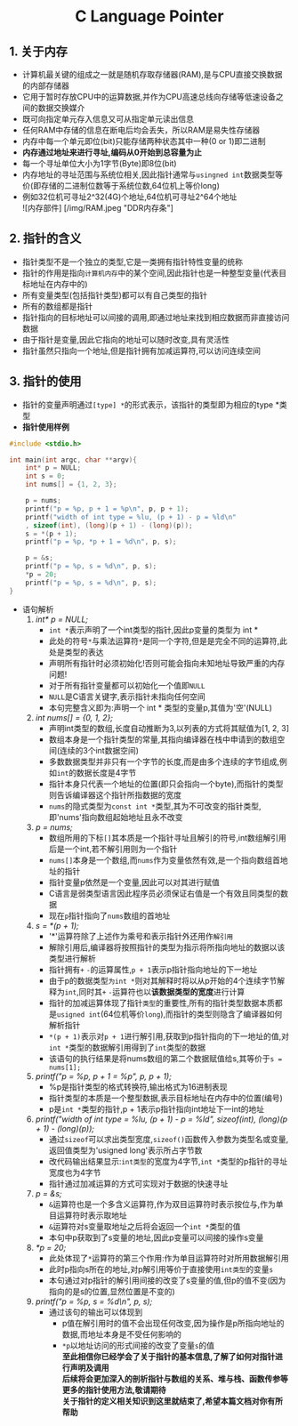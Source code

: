 <div align="center">

# **C Language Pointer**</div>

## 1. **关于内存**
* 计算机最关键的组成之一就是随机存取存储器(RAM),是与CPU直接交换数据的内部存储器<br>
* 它用于暂时存放CPU中的运算数据,并作为CPU高速总线向存储等低速设备之间的数据交换媒介<br>
* 既可向指定单元存入信息又可从指定单元读出信息<br>
* 任何RAM中存储的信息在断电后均会丢失，所以RAM是易失性存储器<br>
* 内存中每一个单元即位(bit)只能存储两种状态其中一种(0 or 1)即二进制<br>
* **内存通过地址来进行寻址,编码从0开始到总容量为止**<br>
* 每一个寻址单位大小为1字节(Byte)即8位(bit)<br>
* 内存地址的寻址范围与系统位相关,因此指针通常与`usingned int`数据类型等价(即存储的二进制位数等于系统位数,64位机上等价long)<br>
* 例如32位机可寻址2^32(4G)个地址,64位机可寻址2^64个地址<br>
![内存部件] [/img/RAM.jpeg "DDR内存条"]
## 2. **指针的含义**
* 指针类型不是一个独立的类型,它是一类拥有指针特性变量的统称<br>
* 指针的作用是指向`计算机内存`中的某个空间,因此指针也是一种整型变量(代表目标地址在内存中的)<br>
* 所有变量类型(包括指针类型)都可以有自己类型的指针<br>
* 所有的数组都是指针<br>
* 指针指向的目标地址可以间接的调用,即通过地址来找到相应数据而非直接访问数据<br>
* 由于指针是变量,因此它指向的地址可以随时改变,具有灵活性<br>
* 指针虽然只指向一个地址,但是指针拥有加减运算符,可以访问连续空间<br>
## 3. **指针的使用**
* 指针的变量声明通过`[type] *`的形式表示，该指针的类型即为相应的type *类型<br>
* **指针使用样例**<br>
```C
#include <stdio.h>

int main(int argc, char **argv){
    int* p = NULL;
    int s = 0;
    int nums[] = {1, 2, 3};

    p = nums;
    printf("p = %p, p + 1 = %p\n", p, p + 1);
    printf("width of int type = %lu, (p + 1) - p = %ld\n"
    , sizeof(int), (long)(p + 1) - (long)(p));
    s = *(p + 1);
    printf("p = %p, *p + 1 = %d\n", p, s);

    p = &s;
    printf("p = %p, s = %d\n", p, s);
    *p = 20;
    printf("p = %p, s = %d\n", p, s);
}
```
* 语句解析<br>
    1. _int* p = NULL;_<br>
        * `int *`表示声明了一个int类型的指针,因此p变量的类型为 int *<br>
        * 此处的符号`*`与乘法运算符`*`是同一个字符,但是是完全不同的运算符,此处是类型的表达<br>
        * 声明所有指针时必须初始化!否则可能会指向未知地址导致严重的内存问题!<br>
        * 对于所有指针变量都可以初始化一个值即`NULL`<br>
        * `NULL`是C语言关键字,表示指针未指向任何空间<br>
        * 本句完整含义即为:声明一个 int * 类型的变量p,其值为'空'(NULL)<br>
    2. _int nums[] = {0, 1, 2};_<br>
        * 声明int类型的数组,长度自动推断为3,以列表的方式将其赋值为\[1, 2, 3\]<br>
        * 数组本身是一个指针类型的常量,其指向编译器在栈中申请到的数组空间(连续的3个int数据空间)<br>
        * 多数数据类型并非只有一个字节的长度,而是由多个连续的字节组成,例如`int`的数据长度是4字节<br>
        * 指针本身只代表一个地址的位置(即只会指向一个byte),而指针的类型则告诉编译器这个指针所指数据的宽度<br>
        * `nums`的隐式类型为`const int *`类型,其为不可改变的指针类型,即'nums'指向数组起始地址且永不改变<br>
    3. _p = nums;_<br>
        * 数组所用的下标`[]`其本质是一个指针寻址且解引的符号,int数组解引用后是一个int,若不解引用则为一个指针<br>
        * `nums[]`本身是一个数组,而`nums`作为变量依然有效,是一个指向数组首地址的指针<br>
        * 指针变量p依然是一个变量,因此可以对其进行赋值<br>
        * C语言是弱类型语言因此程序员必须保证右值是一个有效且同类型的数据<br>
        * 现在`p`指针指向了`nums`数组的首地址<br>
    4. _s = *(p + 1);_<br>
        * '*'运算符除了上述作为乘号和表示指针外还用作`解引用`<br>
        * 解除引用后,编译器将按照指针的类型为指示将所指向地址的数据以该类型进行解析<br>
        * 指针拥有`+` `-`的运算属性,`p + 1`表示p指针指向地址的下一地址<br>
        * 由于p的数据类型`为int *`则对其解释时将以从p开始的4个连续字节解释为`int`,同时其`+` `-`运算符也以**该数据类型的宽度**进行计算<br>
        * 指针的加减运算体现了指针`类型`的重要性,所有的指针类型数据本质都是`usigned int`(64位机等价`long`),而指针的类型则隐含了编译器如何解析指针<br>
        * `*(p + 1)`表示对`p + 1`进行解引用,获取到p指针指向的下一地址的值,对`int *`类型的数据解引用得到了`int`类型的数据<br>
        * 该语句的执行结果是将nums数组的第二个数据赋值给s,其等价于`s = nums[1];`<br>
    5. _printf("p = %p, p + 1 = %p", p, p + 1);_<br>
        * %p是指针类型的格式转换符,输出格式为16进制表现<br>
        * 指针类型的本质是一个整型数据,表示目标地址在内存中的位置(编号)<br>
        * p是`int *`类型的指针,p + 1表示p指针指向int地址下一int的地址<br>
    6. _printf("width of int type = %lu, (p + 1) - p = %ld", sizeof(int), (long)(p + 1) - (long)(p));_<br>
        * 通过`sizeof`可以求出类型宽度,`sizeof()`函数传入参数为类型名或变量,返回值类型为'usigned long'表示所占字节数<br>
        * 改代码输出结果显示:`int类型`的宽度为4字节,`int *`类型的p指针的寻址宽度也为4字节<br>
        * 指针通过加减运算的方式可实现对于数据的快速寻址<br>
    7. _p = &s;_<br>
        * `&`运算符也是一个多含义运算符,作为双目运算符时表示按位与,作为单目运算符时表示取地址<br>
        * `&`运算符对s变量取地址之后将会返回一个`int *`类型的值<br>
        * 本句中p获取到了s变量的地址,因此p变量可以间接的操作s变量<br>
    8. _*p = 20;_<br>
        * 此处体现了`*`运算符的第三个作用:作为单目运算符时对所用数据解引用<br>
        * 此时p指向s所在的地址,对p解引用等价于直接使用`int类型`的变量`s`<br>
        * 本句通过对p指针的解引用间接的改变了s变量的值,但p的值不变(因为指向的是s的位置,显然位置是不变的)<br>
    9. _printf("p = %p, s = %d\n", p, s);_<br>
        * 通过该句的输出可以体现到
            * p值在解引用时的值不会出现任何改变,因为操作是p所指向地址的数据,而地址本身是不受任何影响的<br>
            * `*p`以地址访问的形式间接的改变了变量`s`的值<br>
**至此相信你已经学会了关于指针的基本信息,了解了如何对指针进行声明及调用**<br>
**后续将会更加深入的剖析指针与数组的关系、堆与栈、函数传参等更多的指针使用方法,敬请期待**<br>
**关于指针的定义相关知识到这里就结束了,希望本篇文档对你有所帮助**<br>
